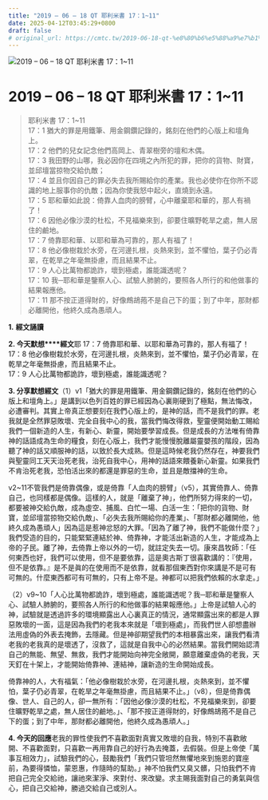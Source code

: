 ```yaml
---
title: "2019 – 06 – 18 QT 耶利米書 17：1~11"
date: 2025-04-12T03:45:29+0800
draft: false
# original_url: https://cmtc.tw/2019-06-18-qt-%e8%80%b6%e5%88%a9%e7%b1%b3%e6%9b%b8-17%ef%bc%9a111
---
```


![2019 – 06 – 18 QT 耶利米書 17：1~11](/images/qt.jpg   "2019 – 06 – 18 QT 耶利米書 17：1~11")

# 2019 – 06 – 18 QT 耶利米書 17：1~11

> 耶利米書 17：1~11  
> 17：1 猶大的罪是用鐵筆、用金鋼鑽記錄的，銘刻在他們的心版上和壇角上。  
> 17：2 他們的兒女記念他們高岡上、青翠樹旁的壇和木偶。  
> 17：3 我田野的山哪，我必因你在四境之內所犯的罪，把你的貨物、財寶，並邱壇當掠物交給仇敵；  
> 17：4 並且你因自己的罪必失去我所賜給你的產業。我也必使你在你所不認識的地上服事你的仇敵；因為你使我怒中起火，直燒到永遠。  
> 17：5 耶和華如此說：倚靠人血肉的膀臂，心中離棄耶和華的，那人有禍了！  
> 17：6 因他必像沙漠的杜松，不見福樂來到，卻要住曠野乾旱之處，無人居住的鹼地。  
> 17：7 倚靠耶和華、以耶和華為可靠的，那人有福了！  
> 17：8 他必像樹栽於水旁，在河邊扎根，炎熱來到，並不懼怕，葉子仍必青翠，在乾旱之年毫無掛慮，而且結果不止。  
> 17：9 人心比萬物都詭詐，壞到極處，誰能識透呢？  
> 17：10 我─耶和華是鑒察人心、試驗人肺腑的，要照各人所行的和他做事的結果報應他。  
> 17：11 那不按正道得財的，好像鷓鴣菢不是自己下的蛋；到了中年，那財都必離開他，他終久成為愚頑人。

**1.** **經文誦讀**

**2. 今天默想****經文**耶 17：7 倚靠耶和華、以耶和華為可靠的，那人有福了！  
17：8 他必像樹栽於水旁，在河邊扎根，炎熱來到，並不懼怕，葉子仍必青翠，在乾旱之年毫無掛慮，而且結果不止。  
17：9 人心比萬物都詭詐，壞到極處，誰能識透呢？

**3. 分享默想經文**（1）v1「猶大的罪是用鐵筆、用金鋼鑽記錄的，銘刻在他們的心版上和壇角上。」是講到以色列百姓的罪已經因為心裏剛硬到了極點，無法悔改，必遭審判。其實上帝真正想要刻在我們心版上的，是神的話，而不是我們的罪。老我就是全然罪惡敗壞、完全自我中心的我，當我們悔改得救，聖靈便開始動工賜給我們一個新造的人生，有新心、新靈，開始要學習成長。但是成長的方法唯有倚靠神的話語成為生命的糧食，刻在心版上，我們才能慢慢脫離屬靈嬰孩的階段，因為聽了神的話又順服神的話，以致於長大成熟。但是這時候老我仍然存在，神要我們與聖靈同工天天治死老我，治死自我中心，用神的話語來餵養新心新靈。如果我們不肯治死老我，恐怕活出來的都還是罪惡的生命，並且是敵擋神的生命。

v2~11不管我們是倚靠偶像，或是倚靠「人血肉的膀臂」（v5），其實倚靠人、倚靠自己，也同樣都是偶像。這樣的人，就是「離棄了神」，他們所努力得來的一切，都要被神交給仇敵，成為虛空、捕風、白忙一場、白活一生：「把你的貨物、財寶，並邱壇當掠物交給仇敵」、「必失去我所賜給你的產業」、「那財都必離開他，他終久成為愚頑人」因為這是惹神忿怒的大罪。「因為了離了神，我們不能做什麼？」我們受造的目的，只能緊緊連結於神、倚靠神，才能活出新造的人生，才能成為上帝的子民。離了神，去倚靠上帝以外的一切，就註定失去一切。康來昌牧師：「任何東西也好，我們可以使用，但不是要依靠，這是奧古斯丁很喜歡講的：『使用，但不是依靠。』是不是眞的在使用而不是依靠，就看那個東西對你來講是不是可有可無的。什麼東西都可有可無的，只有上帝不是。神都可以把我們依賴的水拿走。」

（2）v9~10「人心比萬物都詭詐，壞到極處，誰能識透呢？我─耶和華是鑒察人心、試驗人肺腑的，要照各人所行的和他做事的結果報應他。」上帝是試驗人心的神，試驗就是透過許多的環境顯露出人心裏真正的情況，通常顯露出來的都是人罪惡敗壞的一面，這是因為我們的老我本來就是「壞到極處」，而我們世人卻想盡辦法用虛偽的外表去掩飾，去隱藏。但是神卻期望我們的本相暴露出來，讓我們看清老我的老我真的是壞透了，沒救了，這就是自我中心的必然結果。當我們開始認清自己的無能、無望、無救，我們才能開始向神完全敞開，願意離棄虛偽的老我，天天釘在十架上，才能開始倚靠神、連結神，讓新造的生命開始成長。

倚靠神的人，大有福氣：「他必像樹栽於水旁，在河邊扎根，炎熱來到，並不懼怕，葉子仍必青翠，在乾旱之年毫無掛慮，而且結果不止。」（v8），但是倚靠偶像、世人、自己的人，卻一無所有：「因他必像沙漠的杜松，不見福樂來到，卻要住曠野乾旱之處，無人居住的鹼地。」、「那不按正道得財的，好像鷓鴣菢不是自己下的蛋；到了中年，那財都必離開他，他終久成為愚頑人。」

**4. 今天的回應**老我的罪性使我們不喜歡面對真實又敗壞的自我，特別不喜歡敞開、不喜歡面對，只喜歡一再用靠自己的好行為去掩蓋，去假裝。但是上帝使「萬事互相效力」，試驗我們的心，鼓勵我們「我們只管坦然無懼地來到施恩的寶座前，為要得憐恤，蒙恩惠，作隨時的幫助。」神不怕我們又臭又髒，只怕我們不肯把自己完全交給祂，讓祂來潔淨、來對付、來改變。求主賜我面對自己的勇氣與信心，把自己交給神，勝過交給自己或別人。